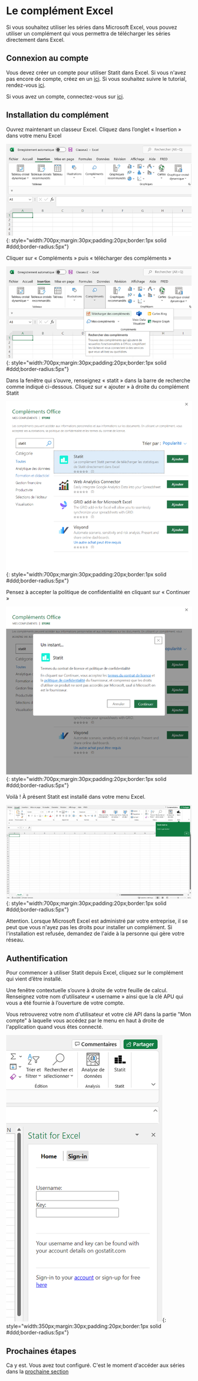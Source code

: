 # Le complément Excel

Si vous souhaitez utiliser les séries dans Microsoft Excel, vous pouvez utiliser un complément qui vous permettra de télécharger les séries directement dans Excel.

## Connexion au compte

Vous devez créer un compte pour utiliser Statit dans Excel. Si vous n'avez pas encore de compte, créez en un [ici](https://gostatit.com/sign). Si vous souhaitez suivre le tutorial, rendez-vous [ici](/favs/index.md).

Si vous avez un compte, connectez-vous sur [ici](https://gostatit.com/sign).

## Installation du complément

Ouvrez maintenant un classeur Excel. Cliquez dans l’onglet « Insertion » dans votre menu Excel

![Installer complément](/img/user-fr_excel_index_0.png){: style="width:700px;margin:30px;padding:20px;border:1px solid #ddd;border-radius:5px"}

Cliquer sur « Compléments » puis « télécharger des compléments »

![Installer complément](/img/user-fr_excel_index_1.png){: style="width:700px;margin:30px;padding:20px;border:1px solid #ddd;border-radius:5px"}

Dans la fenêtre qui s’ouvre, renseignez « statit » dans la barre de recherche comme indiqué ci-dessous. Cliquez sur « ajouter » à droite du complément Statit

![Installer complément](/img/user-fr_excel_index_2.png){: style="width:700px;margin:30px;padding:20px;border:1px solid #ddd;border-radius:5px"}

Pensez à accepter la politique de confidentialité en cliquant sur « Continuer »

![Installer complément](/img/user-fr_excel_index_3.png){: style="width:700px;margin:30px;padding:20px;border:1px solid #ddd;border-radius:5px"}

Voilà ! À présent Statit est installé dans votre menu Excel.

![Installer complément](/img/user-fr_excel_index_4.png){: style="width:700px;margin:30px;padding:20px;border:1px solid #ddd;border-radius:5px"}

Attention. Lorsque Microsoft Excel est administré par votre entreprise, il se peut que vous n'ayez pas les droits pour installer un complément. Si l'installation est refusée, demandez de l'aide à la personne qui gère votre réseau.

## Authentification

Pour commencer à utiliser Statit depuis Excel, cliquez sur le complément qui vient d’être installé.

Une fenêtre contextuelle s’ouvre à droite de votre feuille de calcul. Renseignez votre nom d’utilisateur « username » ainsi que la clé APU qui vous a été fournie à l’ouverture de votre compte.

Vous retrouverez votre nom d'utilisateur et votre clé API dans la partie "Mon compte" à laquelle vous accédez par le menu en haut à droite de l'application quand vous êtes connecté.

![Installer complément](/img/user-fr_excel_index_5.png){: style="width:350px;margin:30px;padding:20px;border:1px solid #ddd;border-radius:5px"}


## Prochaines étapes

Ca y est. Vous avez tout configuré. C'est le moment d'accéder aux séries dans la [prochaine section](/access.md)
